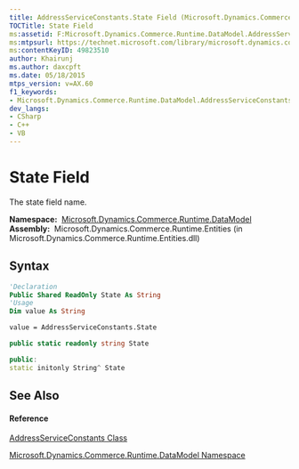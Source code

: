 ```yaml
---
title: AddressServiceConstants.State Field (Microsoft.Dynamics.Commerce.Runtime.DataModel)
TOCTitle: State Field
ms:assetid: F:Microsoft.Dynamics.Commerce.Runtime.DataModel.AddressServiceConstants.State
ms:mtpsurl: https://technet.microsoft.com/library/microsoft.dynamics.commerce.runtime.datamodel.addressserviceconstants.state(v=AX.60)
ms:contentKeyID: 49823510
author: Khairunj
ms.author: daxcpft
ms.date: 05/18/2015
mtps_version: v=AX.60
f1_keywords:
- Microsoft.Dynamics.Commerce.Runtime.DataModel.AddressServiceConstants.State
dev_langs:
- CSharp
- C++
- VB
---
```


# State Field

The state field name.

**Namespace:**  [Microsoft.Dynamics.Commerce.Runtime.DataModel](microsoft-dynamics-commerce-runtime-datamodel-namespace.md)  
**Assembly:**  Microsoft.Dynamics.Commerce.Runtime.Entities (in Microsoft.Dynamics.Commerce.Runtime.Entities.dll)

## Syntax

``` vb
'Declaration
Public Shared ReadOnly State As String
'Usage
Dim value As String

value = AddressServiceConstants.State
```

``` csharp
public static readonly string State
```

``` c++
public:
static initonly String^ State
```

## See Also

#### Reference

[AddressServiceConstants Class](addressserviceconstants-class-microsoft-dynamics-commerce-runtime-datamodel.md)

[Microsoft.Dynamics.Commerce.Runtime.DataModel Namespace](microsoft-dynamics-commerce-runtime-datamodel-namespace.md)

